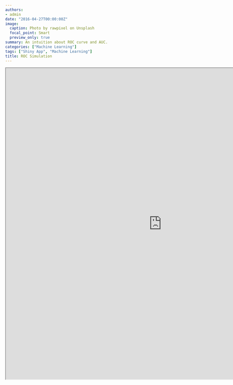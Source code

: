```yaml
---
authors:
- admin
date: "2016-04-27T00:00:00Z"
image:
  caption: Photo by rawpixel on Unsplash
  focal_point: Smart
  preview_only: true
summary: An intuition about ROC curve and AUC.
categories: ["Machine Learning"]
tags: ["Shiny App", "Machine Learning"]
title: ROC Simulation
---
```



<iframe src="https://ruslankl.shinyapps.io/roc_simulation/" width=1000 height=1000"></iframe>